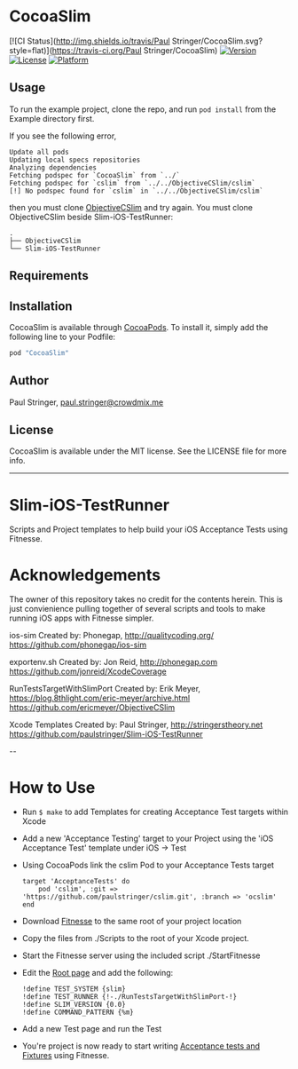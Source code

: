 # CocoaSlim

[![CI Status](http://img.shields.io/travis/Paul Stringer/CocoaSlim.svg?style=flat)](https://travis-ci.org/Paul Stringer/CocoaSlim)
[![Version](https://img.shields.io/cocoapods/v/CocoaSlim.svg?style=flat)](http://cocoapods.org/pods/CocoaSlim)
[![License](https://img.shields.io/cocoapods/l/CocoaSlim.svg?style=flat)](http://cocoapods.org/pods/CocoaSlim)
[![Platform](https://img.shields.io/cocoapods/p/CocoaSlim.svg?style=flat)](http://cocoapods.org/pods/CocoaSlim)

## Usage

To run the example project, clone the repo, and run `pod install` from the Example directory first.

If you see the following error,

    Update all pods
    Updating local specs repositories
    Analyzing dependencies
    Fetching podspec for `CocoaSlim` from `../`
    Fetching podspec for `cslim` from `../../ObjectiveCSlim/cslim`
    [!] No podspec found for `cslim` in `../../ObjectiveCSlim/cslim`

then you must clone [ObjectiveCSlim](https://github.com/ericmeyer/ObjectiveCSlim.git) and 
try again. You must clone ObjectiveCSlim beside Slim-iOS-TestRunner:

	.
    ├── ObjectiveCSlim
    └── Slim-iOS-TestRunner
    
## Requirements

## Installation

CocoaSlim is available through [CocoaPods](http://cocoapods.org). To install
it, simply add the following line to your Podfile:

```ruby
pod "CocoaSlim"
```

## Author

Paul Stringer, paul.stringer@crowdmix.me

## License

CocoaSlim is available under the MIT license. See the LICENSE file for more info.


----------


# Slim-iOS-TestRunner
Scripts and Project templates to help build your iOS Acceptance Tests using Fitnesse.

# Acknowledgements
The owner of this repository takes no credit for the contents herein. This is just convienience pulling together of several scripts and tools to make running iOS apps with Fitnesse simpler.

ios-sim
Created by: Phonegap, http://qualitycoding.org/
https://github.com/phonegap/ios-sim

exportenv.sh
Created by: Jon Reid, http://phonegap.com
https://github.com/jonreid/XcodeCoverage

RunTestsTargetWithSlimPort
Created by: Erik Meyer, https://blog.8thlight.com/eric-meyer/archive.html
https://github.com/ericmeyer/ObjectiveCSlim

Xcode Templates
Created by: Paul Stringer, http://stringerstheory.net
https://github.com/paulstringer/Slim-iOS-TestRunner

--

How to Use
==========

* Run ```$ make``` to add Templates for creating Acceptance Test targets within Xcode
* Add a new 'Acceptance Testing' target to your Project using the 'iOS Acceptance Test' template under iOS -> Test
* Using CocoaPods link the cslim Pod to your Acceptance Tests target
 
    ```
    target 'AcceptanceTests' do
        pod 'cslim', :git => 'https://github.com/paulstringer/cslim.git', :branch => 'ocslim'
    end
	```

* Download [Fitnesse](http://www.fitnesse.org/FitNesseDownload) to the same root of your project location
* Copy the files from ./Scripts to the root of your Xcode project. 
* Start the Fitnesse server using the included script ./StartFitnesse
* Edit the [Root page](http://localhost:8080/root) and add the following:
   
    ```
    !define TEST_SYSTEM {slim}
    !define TEST_RUNNER {!-./RunTestsTargetWithSlimPort-!}
    !define SLIM_VERSION {0.0}
    !define COMMAND_PATTERN {%m}
    ```

* Add a new Test page and run the Test
* You're project is now ready to start writing [Acceptance tests and Fixtures](http://stringerstheory.net/acceptance-testing-with-ios/) using Fitnesse.
